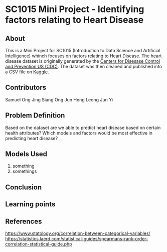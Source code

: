 # SC1015 Mini Project - Identifying factors relating to Heart Disease

## About

This is a Mini Project for SC1015 (Introduction to Data Science and Artificial Intelligence) whinch focuses on factors relating to Heart Disease. The heart disease dataset is originally generated by the [Centers for Disesase Control and Prevention US (CDC)](https://www.cdc.gov/brfss/annual_data/annual_2020.html). The dataset was then cleaned and published into a CSV file on [Kaggle](https://www.kaggle.com/datasets/kamilpytlak/personal-key-indicators-of-heart-disease?select=heart_2020_cleaned.csv).

## Contributors

Samuel Ong Jing Siang
Ong Jun Heng
Leong Jun Yi

## Problem Definition

Based on the dataset are we able to predict heart disease based on certain health attributes?
Which models and factors would be most effective in predicting heart disease?

## Models Used

1. something
2. somethings

## Conclusion


## Learning points

## References

https://www.statology.org/correlation-between-categorical-variables/
https://statistics.laerd.com/statistical-guides/spearmans-rank-order-correlation-statistical-guide.php
